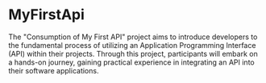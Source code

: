 # MyFirstApi
The "Consumption of My First API" project aims to introduce developers to the fundamental process of utilizing an Application Programming Interface (API) within their projects. Through this project, participants will embark on a hands-on journey, gaining practical experience in integrating an API into their software applications.
